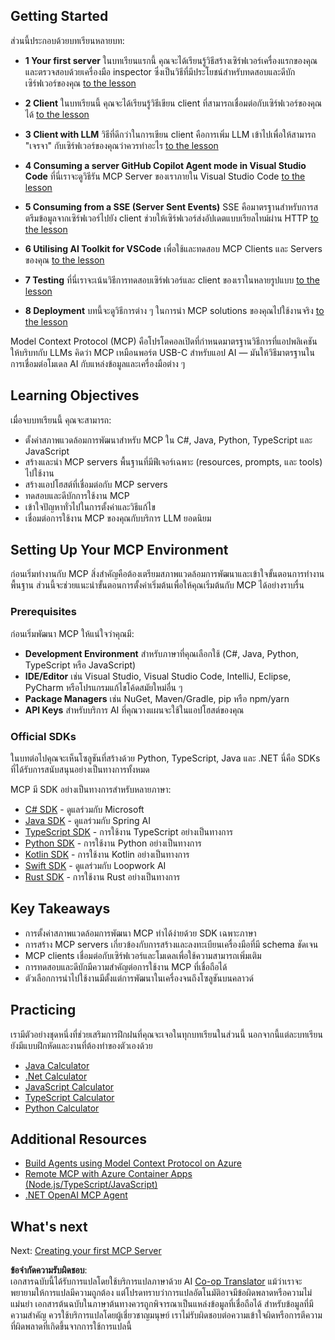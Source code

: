 <!--
CO_OP_TRANSLATOR_METADATA:
{
  "original_hash": "f77fa364511cb670d6262d119d56f562",
  "translation_date": "2025-06-11T09:10:19+00:00",
  "source_file": "03-GettingStarted/README.md",
  "language_code": "th"
}
-->
## Getting Started  

ส่วนนี้ประกอบด้วยบทเรียนหลายบท:

- **1 Your first server** ในบทเรียนแรกนี้ คุณจะได้เรียนรู้วิธีสร้างเซิร์ฟเวอร์เครื่องแรกของคุณและตรวจสอบด้วยเครื่องมือ inspector ซึ่งเป็นวิธีที่มีประโยชน์สำหรับทดสอบและดีบักเซิร์ฟเวอร์ของคุณ [to the lesson](/03-GettingStarted/01-first-server/README.md)

- **2 Client** ในบทเรียนนี้ คุณจะได้เรียนรู้วิธีเขียน client ที่สามารถเชื่อมต่อกับเซิร์ฟเวอร์ของคุณได้ [to the lesson](/03-GettingStarted/02-client/README.md)

- **3 Client with LLM** วิธีที่ดีกว่าในการเขียน client คือการเพิ่ม LLM เข้าไปเพื่อให้สามารถ "เจรจา" กับเซิร์ฟเวอร์ของคุณว่าควรทำอะไร [to the lesson](/03-GettingStarted/03-llm-client/README.md)

- **4 Consuming a server GitHub Copilot Agent mode in Visual Studio Code** ที่นี่เราจะดูวิธีรัน MCP Server ของเราภายใน Visual Studio Code [to the lesson](/03-GettingStarted/04-vscode/README.md)

- **5 Consuming from a SSE (Server Sent Events)** SSE คือมาตรฐานสำหรับการสตรีมข้อมูลจากเซิร์ฟเวอร์ไปยัง client ช่วยให้เซิร์ฟเวอร์ส่งอัปเดตแบบเรียลไทม์ผ่าน HTTP [to the lesson](/03-GettingStarted/05-sse-server/README.md)

- **6 Utilising AI Toolkit for VSCode** เพื่อใช้และทดสอบ MCP Clients และ Servers ของคุณ [to the lesson](/03-GettingStarted/06-aitk/README.md)

- **7 Testing** ที่นี่เราจะเน้นวิธีการทดสอบเซิร์ฟเวอร์และ client ของเราในหลายรูปแบบ [to the lesson](/03-GettingStarted/07-testing/README.md)

- **8 Deployment** บทนี้จะดูวิธีการต่าง ๆ ในการนำ MCP solutions ของคุณไปใช้งานจริง [to the lesson](/03-GettingStarted/08-deployment/README.md)


Model Context Protocol (MCP) คือโปรโตคอลเปิดที่กำหนดมาตรฐานวิธีการที่แอปพลิเคชันให้บริบทกับ LLMs คิดว่า MCP เหมือนพอร์ต USB-C สำหรับแอป AI — มันให้วิธีมาตรฐานในการเชื่อมต่อโมเดล AI กับแหล่งข้อมูลและเครื่องมือต่าง ๆ

## Learning Objectives

เมื่อจบบทเรียนนี้ คุณจะสามารถ:

- ตั้งค่าสภาพแวดล้อมการพัฒนาสำหรับ MCP ใน C#, Java, Python, TypeScript และ JavaScript
- สร้างและนำ MCP servers พื้นฐานที่มีฟีเจอร์เฉพาะ (resources, prompts, และ tools) ไปใช้งาน
- สร้างแอปโฮสต์ที่เชื่อมต่อกับ MCP servers
- ทดสอบและดีบักการใช้งาน MCP
- เข้าใจปัญหาทั่วไปในการตั้งค่าและวิธีแก้ไข
- เชื่อมต่อการใช้งาน MCP ของคุณกับบริการ LLM ยอดนิยม

## Setting Up Your MCP Environment

ก่อนเริ่มทำงานกับ MCP สิ่งสำคัญคือต้องเตรียมสภาพแวดล้อมการพัฒนาและเข้าใจขั้นตอนการทำงานพื้นฐาน ส่วนนี้จะช่วยแนะนำขั้นตอนการตั้งค่าเริ่มต้นเพื่อให้คุณเริ่มต้นกับ MCP ได้อย่างราบรื่น

### Prerequisites

ก่อนเริ่มพัฒนา MCP ให้แน่ใจว่าคุณมี:

- **Development Environment** สำหรับภาษาที่คุณเลือกใช้ (C#, Java, Python, TypeScript หรือ JavaScript)
- **IDE/Editor** เช่น Visual Studio, Visual Studio Code, IntelliJ, Eclipse, PyCharm หรือโปรแกรมแก้ไขโค้ดสมัยใหม่อื่น ๆ
- **Package Managers** เช่น NuGet, Maven/Gradle, pip หรือ npm/yarn
- **API Keys** สำหรับบริการ AI ที่คุณวางแผนจะใช้ในแอปโฮสต์ของคุณ


### Official SDKs

ในบทต่อไปคุณจะเห็นโซลูชันที่สร้างด้วย Python, TypeScript, Java และ .NET นี่คือ SDKs ที่ได้รับการสนับสนุนอย่างเป็นทางการทั้งหมด

MCP มี SDK อย่างเป็นทางการสำหรับหลายภาษา:
- [C# SDK](https://github.com/modelcontextprotocol/csharp-sdk) - ดูแลร่วมกับ Microsoft
- [Java SDK](https://github.com/modelcontextprotocol/java-sdk) - ดูแลร่วมกับ Spring AI
- [TypeScript SDK](https://github.com/modelcontextprotocol/typescript-sdk) - การใช้งาน TypeScript อย่างเป็นทางการ
- [Python SDK](https://github.com/modelcontextprotocol/python-sdk) - การใช้งาน Python อย่างเป็นทางการ
- [Kotlin SDK](https://github.com/modelcontextprotocol/kotlin-sdk) - การใช้งาน Kotlin อย่างเป็นทางการ
- [Swift SDK](https://github.com/modelcontextprotocol/swift-sdk) - ดูแลร่วมกับ Loopwork AI
- [Rust SDK](https://github.com/modelcontextprotocol/rust-sdk) - การใช้งาน Rust อย่างเป็นทางการ

## Key Takeaways

- การตั้งค่าสภาพแวดล้อมการพัฒนา MCP ทำได้ง่ายด้วย SDK เฉพาะภาษา
- การสร้าง MCP servers เกี่ยวข้องกับการสร้างและลงทะเบียนเครื่องมือที่มี schema ชัดเจน
- MCP clients เชื่อมต่อกับเซิร์ฟเวอร์และโมเดลเพื่อใช้ความสามารถเพิ่มเติม
- การทดสอบและดีบักมีความสำคัญต่อการใช้งาน MCP ที่เชื่อถือได้
- ตัวเลือกการนำไปใช้งานมีตั้งแต่การพัฒนาในเครื่องจนถึงโซลูชันบนคลาวด์

## Practicing

เรามีตัวอย่างชุดหนึ่งที่ช่วยเสริมการฝึกฝนที่คุณจะเจอในทุกบทเรียนในส่วนนี้ นอกจากนี้แต่ละบทเรียนยังมีแบบฝึกหัดและงานที่ต้องทำของตัวเองด้วย

- [Java Calculator](./samples/java/calculator/README.md)
- [.Net Calculator](../../../03-GettingStarted/samples/csharp)
- [JavaScript Calculator](../../../03-GettingStarted/samples/javascript)
- [TypeScript Calculator](./samples/typescript/README.md)
- [Python Calculator](../../../03-GettingStarted/samples/python)

## Additional Resources

- [Build Agents using Model Context Protocol on Azure](https://learn.microsoft.com/azure/developer/ai/intro-agents-mcp)
- [Remote MCP with Azure Container Apps (Node.js/TypeScript/JavaScript)](https://learn.microsoft.com/samples/azure-samples/mcp-container-ts/mcp-container-ts/)
- [.NET OpenAI MCP Agent](https://learn.microsoft.com/samples/azure-samples/openai-mcp-agent-dotnet/openai-mcp-agent-dotnet/)

## What's next

Next: [Creating your first MCP Server](/03-GettingStarted/01-first-server/README.md)

**ข้อจำกัดความรับผิดชอบ**:  
เอกสารฉบับนี้ได้รับการแปลโดยใช้บริการแปลภาษาด้วย AI [Co-op Translator](https://github.com/Azure/co-op-translator) แม้ว่าเราจะพยายามให้การแปลมีความถูกต้อง แต่โปรดทราบว่าการแปลอัตโนมัติอาจมีข้อผิดพลาดหรือความไม่แม่นยำ เอกสารต้นฉบับในภาษาต้นทางควรถูกพิจารณาเป็นแหล่งข้อมูลที่เชื่อถือได้ สำหรับข้อมูลที่มีความสำคัญ ควรใช้บริการแปลโดยผู้เชี่ยวชาญมนุษย์ เราไม่รับผิดชอบต่อความเข้าใจผิดหรือการตีความที่ผิดพลาดที่เกิดขึ้นจากการใช้การแปลนี้